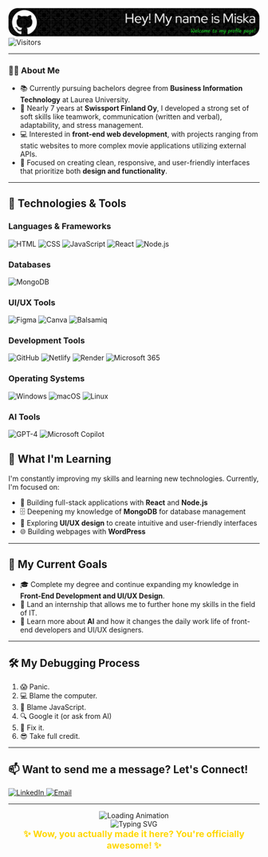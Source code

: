 <!--  GitHub README starts here -->
<!-- Backgroun+and+tracker -->
![Header](./background.png)  ![Visitors](https://hits.sh/github.com/Miska1995/Miska1995.svg?style=flat-square)

---

### 👨‍🎓 **About Me**

- 📚 Currently pursuing bachelors degree from **Business Information Technology** at Laurea University.
- 💼 Nearly 7 years at **Swissport Finland Oy**, I developed a strong set of soft skills like teamwork, communication (written and verbal), adaptability, and stress management.
- 💻 Interested in **front-end web development**, with projects ranging from static websites to more complex movie applications utilizing external APIs.
- 🎨 Focused on creating clean, responsive, and user-friendly interfaces that prioritize both **design and functionality**.

---

## 🔧 **Technologies & Tools**

### **Languages & Frameworks**
<div>
  <img src="https://img.shields.io/badge/HTML-E34F26?style=flat-square&logo=html5&logoColor=white" alt="HTML"/>
  <img src="https://img.shields.io/badge/CSS-1572B6?style=flat-square&logo=css3&logoColor=white" alt="CSS"/>
  <img src="https://img.shields.io/badge/JavaScript-F7DF1E?style=flat-square&logo=javascript&logoColor=black" alt="JavaScript"/>
  <img src="https://img.shields.io/badge/React-61DAFB?style=flat-square&logo=react&logoColor=black" alt="React"/>
  <img src="https://img.shields.io/badge/Node.js-339933?style=flat-square&logo=nodedotjs&logoColor=white" alt="Node.js"/>
</div>

### **Databases**
<div>
  <img src="https://img.shields.io/badge/MongoDB-47A248?style=flat-square&logo=mongodb&logoColor=white" alt="MongoDB"/>
</div>

### **UI/UX Tools**
<div>
  <img src="https://img.shields.io/badge/Figma-F24E1E?style=flat-square&logo=figma&logoColor=white" alt="Figma"/>
  <img src="https://img.shields.io/badge/Canva-00C4CC?style=flat-square&logo=canva&logoColor=white" alt="Canva"/>
  <img src="https://img.shields.io/badge/Balsamiq-000000?style=flat-square&logo=balsamiq&logoColor=white" alt="Balsamiq"/>
</div>

### **Development Tools**
<div>
  <img src="https://img.shields.io/badge/GitHub-181717?style=flat-square&logo=github&logoColor=white" alt="GitHub"/>
  <img src="https://img.shields.io/badge/Netlify-00C7B7?style=flat-square&logo=netlify&logoColor=white" alt="Netlify"/>
  <img src="https://img.shields.io/badge/Render-46E3B7?style=flat-square&logo=render&logoColor=white" alt="Render"/>
  <img src="https://img.shields.io/badge/Microsoft_365-D83B01?style=flat-square&logo=microsoft&logoColor=white" alt="Microsoft 365"/>
</div>

### **Operating Systems**
<div>
  <img src="https://img.shields.io/badge/Windows-0078D6?style=flat-square&logo=windows&logoColor=white" alt="Windows"/>
  <img src="https://img.shields.io/badge/macOS-000000?style=flat-square&logo=apple&logoColor=white" alt="macOS"/>
  <img src="https://img.shields.io/badge/Linux-Ubuntu-E95420?style=flat-square&logo=ubuntu&logoColor=white" alt="Linux"/>
</div>

### **AI Tools**
<div> 
  <img src="https://img.shields.io/badge/GPT--4-412991?style=flat-square&logo=openai&logoColor=white" alt="GPT-4"/>
  <img src="https://img.shields.io/badge/Microsoft_Copilot-00BCF2?style=flat-square&logo=microsoft&logoColor=white" alt="Microsoft Copilot"/> 
</div>

## 🌱 **What I'm Learning**

I'm constantly improving my skills and learning new technologies. Currently, I'm focused on:

- 🔧 Building full-stack applications with **React** and **Node.js**
- 🗄️ Deepening my knowledge of **MongoDB** for database management
- 🎨 Exploring **UI/UX design** to create intuitive and user-friendly interfaces
- 🌐 Building webpages with **WordPress**

---

## 🚀 **My Current Goals**

- 🎓 Complete my degree and continue expanding my knowledge in **Front-End Development and UI/UX Design**.
- 💼 Land an internship that allows me to further hone my skills in the field of IT.
- 🤖 Learn more about **AI** and how it changes the daily work life of front-end developers and UI/UX designers.

---

## 🛠️ **My Debugging Process**

1. 😱 Panic.
2. 💻 Blame the computer.
3. 🤨 Blame JavaScript.
4. 🔍 Google it (or ask from AI)
5. 🎉 Fix it.
6. 😎 Take full credit.

---

## 📫 **Want to send me a message? Let's Connect!**

<p>
  <a href="https://www.linkedin.com/in/miska-tevilin-386083262/">
    <img src="https://img.shields.io/badge/LinkedIn-0077B5?style=flat-square&logo=linkedin&logoColor=white" alt="LinkedIn">
  </a>
  <a href="mailto:Miskatevilin@gmail.com">
    <img src="https://img.shields.io/badge/Email-D14836?style=flat-square&logo=gmail&logoColor=white" alt="Email">
  </a>
</p>

---

<div align="center">
  <!-- Loading Animation -->
  <img src="https://c.tenor.com/LLsGQqbcyyoAAAAC/loading-load.gif" width="180" alt="Loading Animation">

  <!-- Typing Effect Introduction -->
  <br>
<img src="https://readme-typing-svg.herokuapp.com?font=Fira+Code&size=34&duration=3500&pause=1200&color=39FF14&vCenter=true&width=700&lines=%F0%9F%9A%80+Loading+my+next+project...;Always+learning%2C+always+evolving...;Building+with+%E2%9A%A1+HTML%2C+CSS%2C+JS...;Ready+for+an+adventure+in+code!;3...+2...+1...+Lift+off!+🚀" alt="Typing SVG">

  <!-- Fun Subtle Note -->
  <br>
 <sub><b style="font-size: 18px; color: #FFD700;">✨ Wow, you actually made it here? You're officially awesome! ✨</b></sub>
</div>

<!-- GitHub README ends here -->
